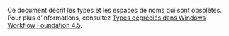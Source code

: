 Ce document décrit les types et les espaces de noms qui sont obsolètes. Pour plus d’informations, consultez [Types dépréciés dans Windows Workflow Foundation 4.5](https://aka.ms/wfdeprecatedtypes).
